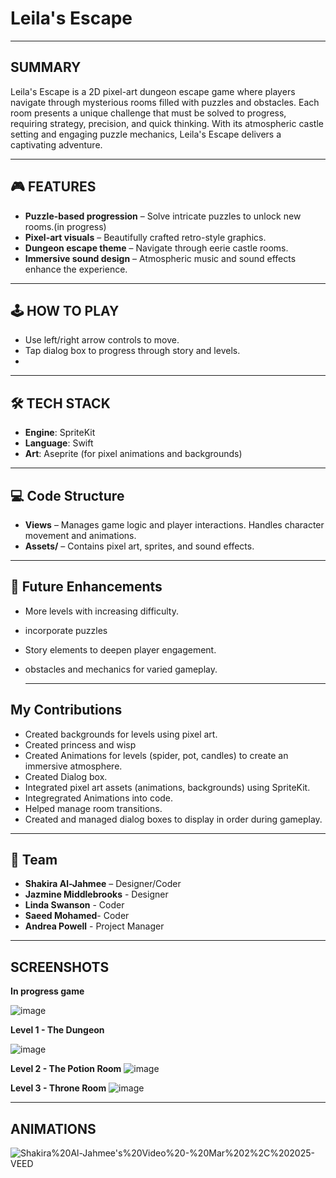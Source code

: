 # Leila's Escape

---

## SUMMARY

Leila's Escape is a 2D pixel-art dungeon escape game where players navigate through mysterious rooms filled with puzzles and obstacles. Each room presents a unique challenge that must be solved to progress, requiring strategy, precision, and quick thinking. With its atmospheric castle setting and engaging puzzle mechanics, Leila's Escape delivers a captivating adventure.

---

## 🎮 FEATURES

- **Puzzle-based progression** – Solve intricate puzzles to unlock new rooms.(in progress)
- **Pixel-art visuals** – Beautifully crafted retro-style graphics.
- **Dungeon escape theme** – Navigate through eerie castle rooms.
- **Immersive sound design** – Atmospheric music and sound effects enhance the experience.

---

## 🕹️ HOW TO PLAY

- Use left/right arrow controls to move.
- Tap dialog box to progress through story and levels.
- 
---
## 🛠️ TECH STACK

- **Engine**: SpriteKit
- **Language**: Swift
- **Art**: Aseprite (for pixel animations and backgrounds)

---

## 💻 Code Structure

- **Views** – Manages game logic and player interactions. Handles character movement and animations.
- **Assets/** – Contains pixel art, sprites, and sound effects.

---

## 📌 Future Enhancements

- More levels with increasing difficulty.
- incorporate puzzles
- Story elements to deepen player engagement.
- obstacles and mechanics for varied gameplay.

  ---

## My Contributions

- Created backgrounds for levels using pixel art.
- Created princess and wisp
- Created Animations for levels (spider, pot, candles) to create an immersive atmosphere.
- Created Dialog box.
- Integrated pixel art assets (animations, backgrounds) using SpriteKit.
- Integregrated Animations into code.
- Helped manage room transitions.
- Created and managed dialog boxes to display in order during gameplay.

---

## 👥 Team

- **Shakira Al-Jahmee** – Designer/Coder
- **Jazmine Middlebrooks** - Designer
- **Linda Swanson** - Coder
- **Saeed Mohamed**- Coder
- **Andrea Powell** - Project Manager

___

## SCREENSHOTS

**In progress game**

![image](https://github.com/user-attachments/assets/8411dba8-2a47-48e4-a738-9aead82e6bbe)

**Level 1 - The Dungeon**

![image](https://github.com/user-attachments/assets/16cc49c4-bb2e-4fc3-a260-03431e8d59e9)


**Level 2 - The Potion Room**
![image](https://github.com/user-attachments/assets/fa53e367-396f-45e5-8076-aa4acae6d75f)

**Level 3 - Throne Room**
![image](https://github.com/user-attachments/assets/5d38d215-7185-443a-8ae5-2e5b3ddca140)

___
## ANIMATIONS

![Shakira%20Al-Jahmee's%20Video%20-%20Mar%202%2C%202025-VEED](https://github.com/user-attachments/assets/7bcf010a-1335-4159-adb6-1312fca31954)





